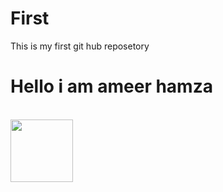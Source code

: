 # First
This is my first git hub reposetory <br>
<h1>Hello i am ameer hamza</h1>
</br>
<img  src="https://images.pexels.com/photos/414612/pexels-photo-414612.jpeg?cs=srgb&dl=pexels-souvenirpixels-414612.jpg&fm=jpg" widht="100px" height="100px">
